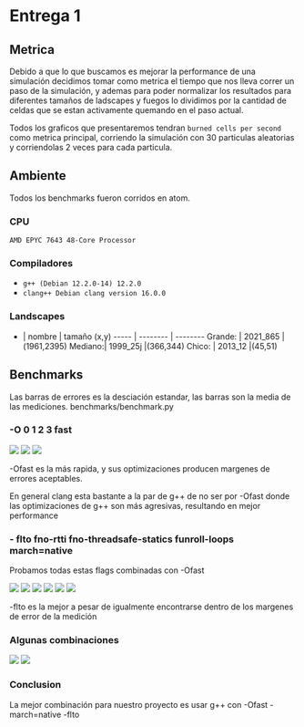 # Entrega 1

## Metrica

Debido a que lo que buscamos es mejorar la performance de una simulación decidimos tomar como metrica el tiempo que nos lleva correr un paso de la simulación, y ademas para poder normalizar los resultados para diferentes tamaños de ladscapes y fuegos lo dividimos por la cantidad de celdas que se estan activamente quemando en el paso actual.

Todos los graficos que presentaremos tendran `burned cells per second` como metrica principal, corriendo la simulación con 30 particulas aleatorias y corriendolas 2 veces para cada particula.

## Ambiente

Todos los benchmarks fueron corridos en atom.

### CPU

`AMD EPYC 7643 48-Core Processor`

### Compiladores

* `g++ (Debian 12.2.0-14) 12.2.0`
* `clang++ Debian clang version 16.0.0`

### Landscapes

 -  | nombre   | tamaño (x,y)
  ----- | -------- | --------
Grande: | 2021_865 |(1961,2395)
Mediano:| 1999_25j |(366,344)
Chico:  | 2013_12  |(45,51)

## Benchmarks

Las barras de errores es la desciación estandar, las barras son la media de las mediciones.
benchmarks/benchmark.py
### -O 0 1 2 3 fast

<img src="https://drive.google.com/uc?id=1hV0CM_-jO92bBlygKUHFneIFvAfA-d0_">

<img src="https://drive.google.com/uc?id=10CuOCW86WXEmeEELj4eMA9VQ16nN6zVL">

<img src="https://drive.google.com/uc?id=1SXoIipC21efhGkvNvg__DuMBnOv-V-5D">

-Ofast es la más rapida, y sus optimizaciones producen margenes de errores aceptables.

En general clang esta bastante a la par de g++ de no ser por -Ofast donde las optimizaciones de g++ son más agresivas, resultando en mejor performance

### - flto fno-rtti fno-threadsafe-statics funroll-loops march=native

Probamos todas estas flags combinadas con -Ofast

<img src="https://drive.google.com/uc?id=1YCE9wZDK1P1XYXNrJvSnaNEkZQxeilyr">

<img src="https://drive.google.com/uc?id=170c6y9FQtSCF6T6-KeUj4LLN-an0fw_1">

<img src="https://drive.google.com/uc?id=18yJDD3t_YNy_CRs6v-zH3cNGbLgkr0v0">

<img src="https://drive.google.com/uc?id=1b3mI9ASNR5-_N-t2UE5zUvbHdcAXm5F7">

<img src="https://drive.google.com/uc?id=1JvB7Z9fiFFVxc2OL91QO7mjUpSSPTORH">

<img src="https://drive.google.com/uc?id=1z1cYxuGaDF6eUp8BLuE1q_Vd_RmgcorE">

-flto es la mejor a pesar de igualmente encontrarse dentro de los margenes de error de la medición

### Algunas combinaciones

<img src="https://drive.google.com/uc?id=18yJDD3t_YNy_CRs6v-zH3cNGbLgkr0v0">

<img src="https://drive.google.com/uc?id=1fQPkXEA0uYQ95H3OlVCxcJ9LrYDCM4ly">

### Conclusion

La mejor combinación para nuestro proyecto es usar g++ con -Ofast -march=native -flto
